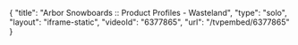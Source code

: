 {
    "title": "Arbor Snowboards :: Product Profiles - Wasteland",
    "type": "solo",
    "layout": "iframe-static",
    "videoId": "6377865",
    "url": "\/tvpembed\/6377865"
}